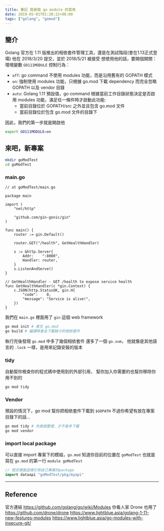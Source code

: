 ```yaml
---
title: 筆記 我是個 go module 的菜鳥
date: 2019-05-01T01:28:22+08:00
tags: ["golang", "gomod"]
---
```


## 簡介
Golang 官方在 1.11 版推出的相依套件管理工具，還是在測試階段(會在1.13正式登場)
他在 2018/3/20 提交，並於 2018/5/21 被接受
想使用他的話，要開個開關：
環境變數 `GO111MODULE` 控制行為：
- `off`: go command 不使用 modules 功能，而是沿用舊有的 GOPATH 模式
- `on`: 強制使用 modules 功能，只根據 go.mod 下載 dependency 而完全忽略 GOPATH 以及 vendor 目錄
- `auto`: Golang 1.11 預設值，go command 根據當前工作目錄狀態決定是否啟用 modules 功能，滿足任一條件時才啟動此功能:
    * 當前目錄位於 GOPATH/src 之外並且包含 go.mod 文件
    * 當前目錄位於包含 go.mod 文件的目錄下

因此，我們的第一步就是開啟他
```sh
export GO111MODULE=on
```

## 來吧，新專案
```sh
mkdir goModTest
cd goModTest
```

### main.go
```go=
// at goModTest/main.go

package main

import (
	"net/http"

	"github.com/gin-gonic/gin"
)

func main() {
	router := gin.Default()

	router.GET("/health", GetHealthHandler)

	s := &http.Server{
		Addr:    ":8000",
		Handler: router,
	}
	s.ListenAndServe()
}

// GetHealthHandler - GET /health to expose service health
func GetHealthHandler(c *gin.Context) {
	c.JSON(http.StatusOK, gin.H{
		"code":    0,
		"message": "Service is alive!",
	})
}
```
我們在 `main.go` 裡面用了 `gin` 這個 web framework

```sh
go mod init # 產生 go.mod
go build # 編譯時會去下載缺少的相依套件
```

執行完後發現 `go.mod` 中多了幾個相依套件
還多了一個 `go.sum`， 他就像是其他語言的 `.lock` 一樣，是用來記錄安裝的版本

### tidy
自動幫你檢查你的程式碼中使用到的外部引用，
幫你加入你需要的也幫你移除你用不到的
```sh
go mod tidy
```

### Vendor
預設的情況下，go mod 幫你把相依套件下載到 `$GOPATH`
不過你希望有放在專案目錄下的話...
```sh
go mod tidy # 先做個整理，才不會多下載
go mod vendor
```

### import local package
可以直接 import 專案下的模組，`go.mod` 知道你目前的位置在 `goModTest`
也就是寫在 `go.mod` 的第一行 `module goModTest`
```go
// 程式裡面這樣引用自己專案的package
import dataapi "goModTest/pkg/myapi"
```

---
## Reference
官方連結 https://github.com/golang/go/wiki/Modules
你看人家 Drone 也用了 https://github.com/drone/drone
https://www.lightblue.asia/golang-1-11-new-festures-modules
https://www.lightblue.asia/go-modules-with-insecure-git/